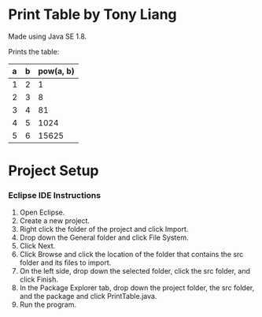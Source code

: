 # Print Table by Tony Liang

Made using Java SE 1.8.

Prints the table:

a    | b    | pow(a, b)
:--- | :--- | :---------
1    | 2    | 1
2    | 3    | 8
3    | 4    | 81
4    | 5    | 1024
5    | 6    | 15625

# Project Setup

### Eclipse IDE Instructions
1. Open Eclipse.
2. Create a new project.
3. Right click the folder of the project and click Import.
4. Drop down the General folder and click File System.
5. Click Next.
6. Click Browse and click the location of the folder that contains the src folder and its files to import.
7. On the left side, drop down the selected folder, click the src folder, and click Finish.
8. In the Package Explorer tab, drop down the project folder, the src folder, and the package and click PrintTable.java.
9. Run the program.